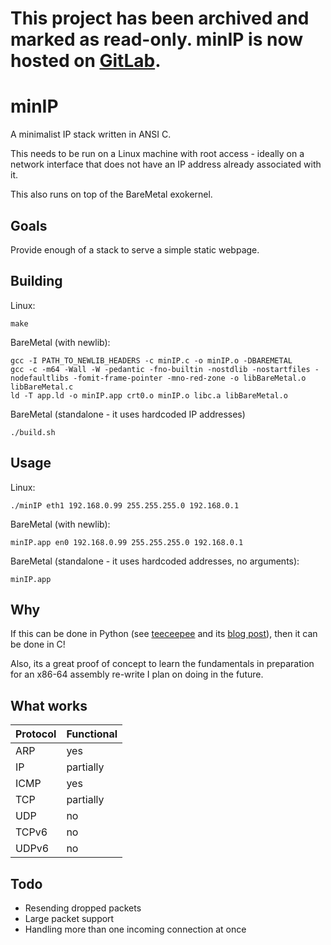 # This project has been archived and marked as read-only. minIP is now hosted on [GitLab](https://gitlab.com/IanSeyler/minIP).

minIP
========

A minimalist IP stack written in ANSI C.

This needs to be run on a Linux machine with root access - ideally on a network interface that does not have an IP address already associated with it.

This also runs on top of the BareMetal exokernel.

Goals
--------

Provide enough of a stack to serve a simple static webpage.

Building
--------

Linux:

	make

BareMetal (with newlib):

	gcc -I PATH_TO_NEWLIB_HEADERS -c minIP.c -o minIP.o -DBAREMETAL
	gcc -c -m64 -Wall -W -pedantic -fno-builtin -nostdlib -nostartfiles -nodefaultlibs -fomit-frame-pointer -mno-red-zone -o libBareMetal.o libBareMetal.c
	ld -T app.ld -o minIP.app crt0.o minIP.o libc.a libBareMetal.o

BareMetal (standalone - it uses hardcoded IP addresses)

	./build.sh

Usage
--------

Linux:

	./minIP eth1 192.168.0.99 255.255.255.0 192.168.0.1

BareMetal (with newlib):

	minIP.app en0 192.168.0.99 255.255.255.0 192.168.0.1

BareMetal (standalone - it uses hardcoded addresses, no arguments):

	minIP.app

Why
--------

If this can be done in Python (see [teeceepee](https://github.com/jvns/teeceepee) and its [blog post](http://jvns.ca/blog/2014/08/12/what-happens-if-you-write-a-tcp-stack-in-python/)), then it can be done in C!

Also, its a great proof of concept to learn the fundamentals in preparation for an x86-64 assembly re-write I plan on doing in the future.

What works
--------

Protocol | Functional
-----|-----
ARP | yes
IP | partially
ICMP | yes
TCP | partially
UDP | no
TCPv6 | no
UDPv6 | no

Todo
--------
- Resending dropped packets
- Large packet support
- Handling more than one incoming connection at once

